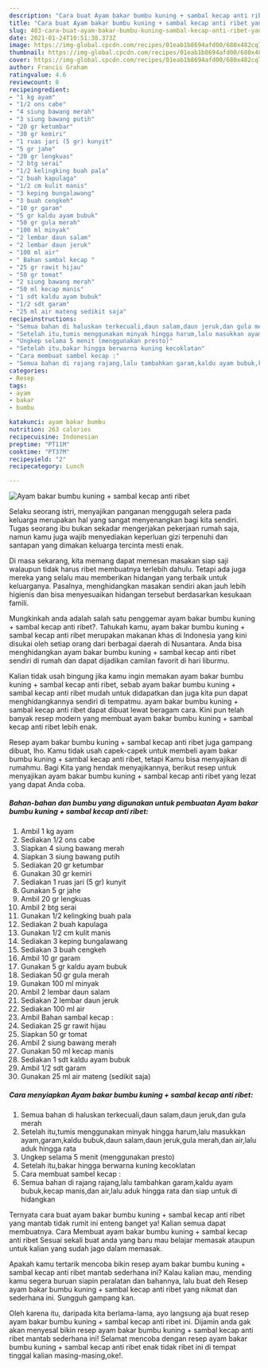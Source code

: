 ```yaml
---
description: "Cara buat Ayam bakar bumbu kuning + sambal kecap anti ribet yang lezat Untuk Jualan"
title: "Cara buat Ayam bakar bumbu kuning + sambal kecap anti ribet yang lezat Untuk Jualan"
slug: 403-cara-buat-ayam-bakar-bumbu-kuning-sambal-kecap-anti-ribet-yang-lezat-untuk-jualan
date: 2021-01-24T10:51:38.373Z
image: https://img-global.cpcdn.com/recipes/01eab1b8694afd00/680x482cq70/ayam-bakar-bumbu-kuning-sambal-kecap-anti-ribet-foto-resep-utama.jpg
thumbnail: https://img-global.cpcdn.com/recipes/01eab1b8694afd00/680x482cq70/ayam-bakar-bumbu-kuning-sambal-kecap-anti-ribet-foto-resep-utama.jpg
cover: https://img-global.cpcdn.com/recipes/01eab1b8694afd00/680x482cq70/ayam-bakar-bumbu-kuning-sambal-kecap-anti-ribet-foto-resep-utama.jpg
author: Francis Graham
ratingvalue: 4.6
reviewcount: 8
recipeingredient:
- "1 kg ayam"
- "1/2 ons cabe"
- "4 siung bawang merah"
- "3 siung bawang putih"
- "20 gr ketumbar"
- "30 gr kemiri"
- "1 ruas jari (5 gr) kunyit"
- "5 gr jahe"
- "20 gr lengkuas"
- "2 btg serai"
- "1/2 kelingking buah pala"
- "2 buah kapulaga"
- "1/2 cm kulit manis"
- "3 keping bungalawang"
- "3 buah cengkeh"
- "10 gr garam"
- "5 gr kaldu ayam bubuk"
- "50 gr gula merah"
- "100 ml minyak"
- "2 lembar daun salam"
- "2 lembar daun jeruk"
- "100 ml air"
- " Bahan sambal kecap "
- "25 gr rawit hijau"
- "50 gr tomat"
- "2 siung bawang merah"
- "50 ml kecap manis"
- "1 sdt kaldu ayam bubuk"
- "1/2 sdt garam"
- "25 ml air mateng sedikit saja"
recipeinstructions:
- "Semua bahan di haluskan terkecuali,daun salam,daun jeruk,dan gula merah"
- "Setelah itu,tumis menggunakan minyak hingga harum,lalu masukkan ayam,garam,kaldu bubuk,daun salam,daun jeruk,gula merah,dan air,lalu aduk hingga rata"
- "Ungkep selama 5 menit (menggunakan presto)"
- "Setelah itu,bakar hingga berwarna kuning kecoklatan"
- "Cara membuat sambel kecap :"
- "Semua bahan di rajang rajang,lalu tambahkan garam,kaldu ayam bubuk,kecap manis,dan air,lalu aduk hingga rata dan siap untuk di hidangkan"
categories:
- Resep
tags:
- ayam
- bakar
- bumbu

katakunci: ayam bakar bumbu 
nutrition: 263 calories
recipecuisine: Indonesian
preptime: "PT11M"
cooktime: "PT37M"
recipeyield: "2"
recipecategory: Lunch

---
```



![Ayam bakar bumbu kuning + sambal kecap anti ribet](https://img-global.cpcdn.com/recipes/01eab1b8694afd00/680x482cq70/ayam-bakar-bumbu-kuning-sambal-kecap-anti-ribet-foto-resep-utama.jpg)

Selaku seorang istri, menyajikan panganan menggugah selera pada keluarga merupakan hal yang sangat menyenangkan bagi kita sendiri. Tugas seorang ibu bukan sekadar mengerjakan pekerjaan rumah saja, namun kamu juga wajib menyediakan keperluan gizi terpenuhi dan santapan yang dimakan keluarga tercinta mesti enak.

Di masa  sekarang, kita memang dapat memesan masakan siap saji walaupun tidak harus ribet membuatnya terlebih dahulu. Tetapi ada juga mereka yang selalu mau memberikan hidangan yang terbaik untuk keluarganya. Pasalnya, menghidangkan masakan sendiri akan jauh lebih higienis dan bisa menyesuaikan hidangan tersebut berdasarkan kesukaan famili. 



Mungkinkah anda adalah salah satu penggemar ayam bakar bumbu kuning + sambal kecap anti ribet?. Tahukah kamu, ayam bakar bumbu kuning + sambal kecap anti ribet merupakan makanan khas di Indonesia yang kini disukai oleh setiap orang dari berbagai daerah di Nusantara. Anda bisa menghidangkan ayam bakar bumbu kuning + sambal kecap anti ribet sendiri di rumah dan dapat dijadikan camilan favorit di hari liburmu.

Kalian tidak usah bingung jika kamu ingin memakan ayam bakar bumbu kuning + sambal kecap anti ribet, sebab ayam bakar bumbu kuning + sambal kecap anti ribet mudah untuk didapatkan dan juga kita pun dapat menghidangkannya sendiri di tempatmu. ayam bakar bumbu kuning + sambal kecap anti ribet dapat dibuat lewat beragam cara. Kini pun telah banyak resep modern yang membuat ayam bakar bumbu kuning + sambal kecap anti ribet lebih enak.

Resep ayam bakar bumbu kuning + sambal kecap anti ribet juga gampang dibuat, lho. Kamu tidak usah capek-capek untuk membeli ayam bakar bumbu kuning + sambal kecap anti ribet, tetapi Kamu bisa menyajikan di rumahmu. Bagi Kita yang hendak menyajikannya, berikut resep untuk menyajikan ayam bakar bumbu kuning + sambal kecap anti ribet yang lezat yang dapat Anda coba.

<!--inarticleads1-->

##### Bahan-bahan dan bumbu yang digunakan untuk pembuatan Ayam bakar bumbu kuning + sambal kecap anti ribet:

1. Ambil 1 kg ayam
1. Sediakan 1/2 ons cabe
1. Siapkan 4 siung bawang merah
1. Siapkan 3 siung bawang putih
1. Sediakan 20 gr ketumbar
1. Gunakan 30 gr kemiri
1. Sediakan 1 ruas jari (5 gr) kunyit
1. Gunakan 5 gr jahe
1. Ambil 20 gr lengkuas
1. Ambil 2 btg serai
1. Gunakan 1/2 kelingking buah pala
1. Sediakan 2 buah kapulaga
1. Gunakan 1/2 cm kulit manis
1. Sediakan 3 keping bungalawang
1. Sediakan 3 buah cengkeh
1. Ambil 10 gr garam
1. Gunakan 5 gr kaldu ayam bubuk
1. Sediakan 50 gr gula merah
1. Gunakan 100 ml minyak
1. Ambil 2 lembar daun salam
1. Sediakan 2 lembar daun jeruk
1. Sediakan 100 ml air
1. Ambil  Bahan sambal kecap :
1. Sediakan 25 gr rawit hijau
1. Siapkan 50 gr tomat
1. Ambil 2 siung bawang merah
1. Gunakan 50 ml kecap manis
1. Sediakan 1 sdt kaldu ayam bubuk
1. Ambil 1/2 sdt garam
1. Gunakan 25 ml air mateng (sedikit saja)




<!--inarticleads2-->

##### Cara menyiapkan Ayam bakar bumbu kuning + sambal kecap anti ribet:

1. Semua bahan di haluskan terkecuali,daun salam,daun jeruk,dan gula merah
1. Setelah itu,tumis menggunakan minyak hingga harum,lalu masukkan ayam,garam,kaldu bubuk,daun salam,daun jeruk,gula merah,dan air,lalu aduk hingga rata
1. Ungkep selama 5 menit (menggunakan presto)
1. Setelah itu,bakar hingga berwarna kuning kecoklatan
1. Cara membuat sambel kecap :
1. Semua bahan di rajang rajang,lalu tambahkan garam,kaldu ayam bubuk,kecap manis,dan air,lalu aduk hingga rata dan siap untuk di hidangkan




Ternyata cara buat ayam bakar bumbu kuning + sambal kecap anti ribet yang mantab tidak rumit ini enteng banget ya! Kalian semua dapat membuatnya. Cara Membuat ayam bakar bumbu kuning + sambal kecap anti ribet Sesuai sekali buat anda yang baru mau belajar memasak ataupun untuk kalian yang sudah jago dalam memasak.

Apakah kamu tertarik mencoba bikin resep ayam bakar bumbu kuning + sambal kecap anti ribet mantab sederhana ini? Kalau kalian mau, mending kamu segera buruan siapin peralatan dan bahannya, lalu buat deh Resep ayam bakar bumbu kuning + sambal kecap anti ribet yang nikmat dan sederhana ini. Sungguh gampang kan. 

Oleh karena itu, daripada kita berlama-lama, ayo langsung aja buat resep ayam bakar bumbu kuning + sambal kecap anti ribet ini. Dijamin anda gak akan menyesal bikin resep ayam bakar bumbu kuning + sambal kecap anti ribet mantab sederhana ini! Selamat mencoba dengan resep ayam bakar bumbu kuning + sambal kecap anti ribet enak tidak ribet ini di tempat tinggal kalian masing-masing,oke!.


